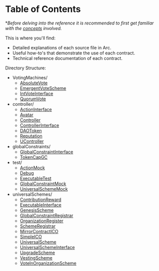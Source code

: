 # Table of Contents
**Before delving into the reference it is recommended to first get familiar with the [concepts](../concepts.md) involved.*

This is where you'll find:
- Detailed explanations of each source file in Arc.
- Useful how-to's that demonstrate the use of each contract.
- Technical reference documentation of each contract.

Directory Structure:
- VotingMachines/ 
  - [AbsoluteVote](VotingMachines/AbsoluteVote.md)
  - [EmergentVoteScheme](VotingMachines/EmergentVoteScheme.md)
  - [IntVoteInterface](VotingMachines/IntVoteInterface.md)
  - [QuorumVote](VotingMachines/QuorumVote.md)
- controller/ 
  - [ActionInterface](controller/ActionInterface.md)
  - [Avatar](controller/Avatar.md)
  - [Controller](controller/Controller.md)
  - [ControllerInterface](controller/ControllerInterface.md)
  - [DAOToken](controller/DAOToken.md)
  - [Reputation](controller/Reputation.md)
  - [UController](controller/UController.md)
- globalConstraints/ 
  - [GlobalConstraintInterface](globalConstraints/GlobalConstraintInterface.md)
  - [TokenCapGC](globalConstraints/TokenCapGC.md)
- test/ 
  - [ActionMock](test/ActionMock.md)
  - [Debug](test/Debug.md)
  - [ExecutableTest](test/ExecutableTest.md)
  - [GlobalConstraintMock](test/GlobalConstraintMock.md)
  - [UniversalSchemeMock](test/UniversalSchemeMock.md)
- universalSchemes/ 
  - [ContributionReward](universalSchemes/ContributionReward.md)
  - [ExecutableInterface](universalSchemes/ExecutableInterface.md)
  - [GenesisScheme](universalSchemes/GenesisScheme.md)
  - [GlobalConstraintRegistrar](universalSchemes/GlobalConstraintRegistrar.md)
  - [OrganizationRegister](universalSchemes/OrganizationRegister.md)
  - [SchemeRegistrar](universalSchemes/SchemeRegistrar.md)
  - [MirrorContractICO](universalSchemes/MirrorContractICO.md)
  - [SimpleICO](universalSchemes/SimpleICO.md)
  - [UniversalScheme](universalSchemes/UniversalScheme.md)
  - [UniversalSchemeInterface](universalSchemes/UniversalSchemeInterface.md)
  - [UpgradeScheme](universalSchemes/UpgradeScheme.md)
  - [VestingScheme](universalSchemes/VestingScheme.md)
  - [VoteInOrganizationScheme](universalSchemes/VoteInOrganizationScheme.md)

